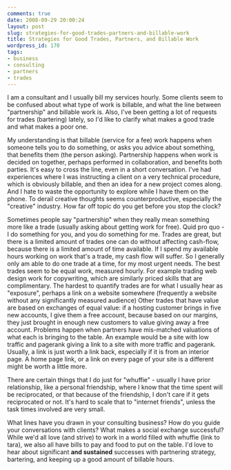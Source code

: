 ```yaml
---
comments: true
date: 2008-09-29 20:00:24
layout: post
slug: strategies-for-good-trades-partners-and-billable-work
title: Strategies for Good Trades, Partners, and Billable Work
wordpress_id: 170
tags:
- business
- consulting
- partners
- trades
---
```




	

I am a consultant and I usually bill my services hourly. Some clients seem to be confused about what type of work is billable, and what the line between "partnership" and billable work is. Also, I've been getting a lot of requests for trades (bartering) lately, so I'd like to clarify what makes a good trade and what makes a poor one.




	

My understanding is that billable (service for a fee) work happens when someone tells you to do something, or asks you advice about something, that benefits them (the person asking).  Partnership happens when work is decided on together, perhaps performed in collaboration, and benefits both parties. It's easy to cross the line, even in a short conversation. I've had experiences where I was instructing a client on a very technical procedure, which is obviously billable, and then an idea for a new project comes along. And I hate to waste the opportunity to explore while I have them on the phone. To derail creative thoughts seems counterproductive, especially the "creative" industry. How far off topic do you get before you stop the clock?




	

Sometimes people say "partnership" when they really mean something more like a trade (usually asking about getting work for free). Quid pro quo - I do something for you, and you do something for me. Trades are great, but there is a limited amount of trades one can do without affecting cash-flow, because there is a limited amount of time available. If I spend my available hours working on work that's a trade, my cash flow will suffer. So I generally only am able to do one trade at a time, for my most urgent needs. The best trades seem to be equal work, measured hourly. For example trading web design work for copywriting, which are similarly priced skills that are complimentary. The hardest to quantify trades are for what I usually hear as "exposure", perhaps a link on a website somewhere (frequently a website without any significantly measured audience) Other trades that have value are based on exchanges of equal value: if a hosting customer brings in five new accounts, I give them a free account, because based on our margins, they just brought in enough new customers to value giving away a free account. Problems happen when partners have mis-matched valuations of what each is bringing to the table. An example would be a site with low traffic and pagerank giving a link to a site with more traffic and pagerank. Usually, a link is just worth a link back, especially if it is from an interior page. A home page link, or a link on every page of your site is a different might be worth a little more.




	

There are certain things that I do just for "whuffie" - usually I have prior relationship, like a personal friendship, where I know that the time spent will be reciprocated, or that because of the friendship, I don't care if it gets reciprocated or not.  It's hard to scale that to "internet friends", unless the task times involved are very small.




	

What lines have you drawn in your consulting business? How do you guide your conversations with clients? What makes a social exchange successful? While we'd all love (and strive) to work in a world filled with whuffie (link to tara), we also all have bills to pay and food to put on the table. I'd love to hear about significant **and sustained** successes with partnering strategy, bartering, and keeping up a good amount of billable hours.
